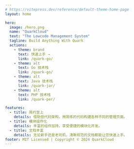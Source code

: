 ```yaml
---
# https://vitepress.dev/reference/default-theme-home-page
layout: home

hero:
  image: /hero.png
  name: "QuarkCloud"
  text: "The Lowcode Management System"
  tagline: Build Anything With Quark
  actions:
    - theme: brand
      text: 快速上手 →
      link: /quark-go/
    - theme: alt
      text: Go 技术栈
      link: /quark-go/
    - theme: alt
      text: Java 技术栈
      link: /quark-jar/
    - theme: alt
      text: PHP 技术栈
      link: /quark-per/

features:
  - title: 简约至上
    details: 借助低代码架构，用简练的代码构建各种不同的管理页面。
  - title: 模块组件化
    details: 丰富的组件加持，享受便捷的模块化开发。
  - title: 文档丰富
    details: 无论新手还是老司机，清晰规范的文档都能让您快速上手。
footer: MIT Licensed | Copyright © 2024 QuarkCloud
---
```


